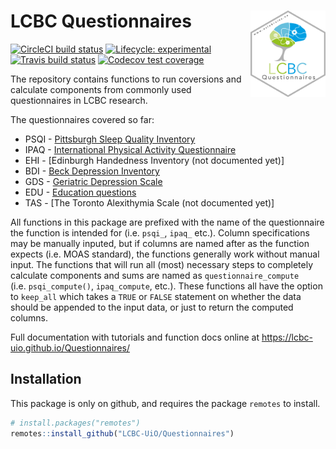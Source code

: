 
<!-- README.md is generated from README.Rmd. Please edit that file -->

# LCBC Questionnaires <img src="man/figures/hex.png" align="right" alt="" width="120" />

<!-- badges: start -->

[![CircleCI build
status](https://circleci.com/gh/LCBC-UiO/Questionnaires.svg?style=svg&circle-token=8de4dd4d0d428ed1382feef5513cfa15aac3703e)](https://circleci.com/gh/LCBC-UiO/Questionnaires)
[![Lifecycle:
experimental](https://img.shields.io/badge/lifecycle-experimental-orange.svg)](https://www.tidyverse.org/lifecycle/#experimental)
[![Travis build
status](https://travis-ci.org/LCBC-UiO/Questionnaires.svg?branch=master)](https://travis-ci.org/LCBC-UiO/Questionnaires)
[![Codecov test
coverage](https://codecov.io/gh/LCBC-UiO/Questionnaires/branch/master/graph/badge.svg)](https://codecov.io/gh/LCBC-UiO/Questionnaires?branch=master)
<!-- badges: end -->

The repository contains functions to run coversions and calculate
components from commonly used questionnaires in LCBC research.

The questionnaires covered so far:

  - PSQI - [Pittsburgh Sleep Quality
    Inventory](https://lcbc-uio.github.io/Questionnaires/articles/psqi.html)
  - IPAQ - [International Physical Activity
    Questionnaire](https://lcbc-uio.github.io/Questionnaires/articles/ipaq.html)
  - EHI - \[Edinburgh Handedness Inventory (not documented yet)\]
  - BDI - [Beck Depression
    Inventory](https://lcbc-uio.github.io/Questionnaires/articles/bdi.html)
  - GDS - [Geriatric Depression
    Scale](https://lcbc-uio.github.io/Questionnaires/articles/gds.html)
  - EDU - [Education
    questions](https://lcbc-uio.github.io/Questionnaires/articles/edu.html)
  - TAS - \[The Toronto Alexithymia Scale (not documented yet)\]

All functions in this package are prefixed with the name of the
questionnaire the function is intended for (i.e. `psqi_`, `ipaq_` etc.).
Column specifications may be manually inputed, but if columns are named
after as the function expects (i.e. MOAS standard), the functions
generally work without manual input. The functions that will run all
(most) necessary steps to completely calculate components and sums are
named as `questionnaire_compute` (i.e. `psqi_compute()`, `ipaq_compute`,
etc.). These functions all have the option to `keep_all` which takes a
`TRUE` or `FALSE` statement on whether the data should be appended to
the input data, or just to return the computed columns.

Full documentation with tutorials and function docs online at
<https://lcbc-uio.github.io/Questionnaires/>

## Installation

This package is only on github, and requires the package `remotes` to
install.

``` r
# install.packages("remotes")
remotes::install_github("LCBC-UiO/Questionnaires")
```
